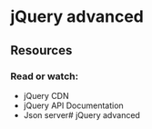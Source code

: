 # jQuery advanced
## Resources
### Read or watch:

- jQuery CDN
- jQuery API Documentation
- Json server# jQuery advanced
